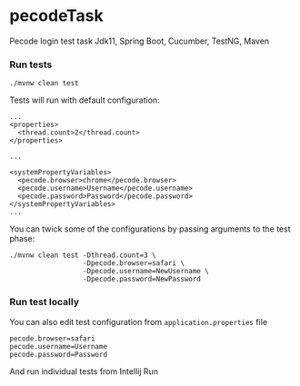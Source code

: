 # pecodeTask
Pecode login test task
Jdk11, Spring Boot, Cucumber, TestNG, Maven

### Run tests
```
./mvnw clean test
```
Tests will run with default configuration:
```
...
<properties>
  <thread.count>2</thread.count>
</properties>

...

<systemPropertyVariables>
  <pecode.browser>chrome</pecode.browser>
  <pecode.username>Username</pecode.username>
  <pecode.password>Password</pecode.password>
</systemPropertyVariables>
...
```

You can twick some of the configurations by passing arguments to the test phase:
```
./mvnw clean test -Dthread.count=3 \
                  -Dpecode.browser=safari \
                  -Dpecode.username=NewUsername \
                  -Dpecode.password=NewPassword
```
### Run test locally
You can also edit test configuration from `application.properties` file
```
pecode.browser=safari
pecode.username=Username
pecode.password=Password
```
And run individual tests from Intellij Run
